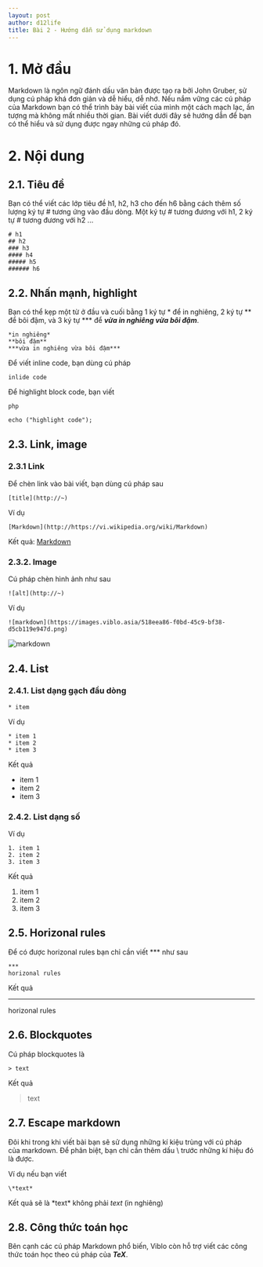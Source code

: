 ```yaml
---
layout: post
author: d12life
title: Bài 2 - Hướng dẫn sử dụng markdown
---
```


# 1. Mở đầu
Markdown là ngôn ngữ đánh dấu văn bản được tạo ra bởi John Gruber, sử dụng cú pháp khá đơn giản và dễ hiểu, dễ nhớ. Nếu nắm vững các cú pháp của Markdown bạn có thể trình bày bài viết của mình một cách mạch lạc, ấn tượng mà không mất nhiều thời gian. Bài viết dưới đây sẽ hướng dẫn để bạn có thể hiểu và sử dụng được ngay những cú pháp đó.

# 2. Nội dung
## 2.1. Tiêu đề
Bạn có thể viết các lớp tiêu đề h1, h2, h3 cho đến h6 bằng cách thêm số lượng ký tự # tương ứng vào đầu dòng. Một ký tự # tương đương với h1, 2 ký tự # tương đương với h2 ...
```
# h1
## h2
### h3
#### h4
##### h5
###### h6
```

## 2.2. Nhấn mạnh, highlight
Bạn có thể kẹp một từ ở đầu và cuối bằng 1 ký tự * để in nghiêng, 2 ký tự ** để bôi đậm, và 3 ký tự *** để ***vừa in nghiêng vừa bôi đậm***.
```
*in nghiêng*
**bôi đậm**
***vừa in nghiêng vừa bôi đậm***
```

 Để viết inline code, bạn dùng cú pháp

`inlide code`

Để highlight block code, bạn viết
```
php

echo ("highlight code");
```

## 2.3. Link, image
### 2.3.1 Link
Để chèn link vào bài viết, bạn dùng cú pháp sau
```
[title](http://~)
```

Ví dụ
```
[Markdown](http://https://vi.wikipedia.org/wiki/Markdown)
```
Kết quả: [Markdown]()

### 2.3.2. Image
Cú pháp chèn hình ảnh như sau
```
![alt](http://~)
```

Ví dụ
```
![markdown](https://images.viblo.asia/518eea86-f0bd-45c9-bf38-d5cb119e947d.png)
```
![markdown](https://images.viblo.asia/518eea86-f0bd-45c9-bf38-d5cb119e947d.png)

## 2.4. List
### 2.4.1. List dạng gạch đầu dòng
```
* item
```

Ví dụ
```
* item 1
* item 2
* item 3
```
Kết quả
* item 1
* item 2
* item 3
### 2.4.2. List dạng số
Ví dụ
```
1. item 1
2. item 2
3. item 3
```
Kết quả
1. item 1
2. item 2
3. item 3

## 2.5. Horizonal rules
Để có được horizonal rules bạn chỉ cần viết *** như sau
```
***
horizonal rules
```
Kết quả
***
horizonal rules

## 2.6. Blockquotes

Cú pháp blockquotes là
```
> text
```
Kết quả
> text

## 2.7. Escape markdown
Đôi khi trong khi viết bài bạn sẽ sử dụng những kí kiệu trùng với cú pháp của markdown. Để phân biệt, bạn chỉ cần thêm dấu \ trước những kí hiệu đó là được.

Ví dụ nếu bạn viết
```
\*text*
```
Kết quả sẽ là \*text* không phải *text* (in nghiêng)

## 2.8. Công thức toán học
Bên cạnh các cú pháp Markdown phổ biến, Viblo còn hỗ trợ viết các công thức toán học theo cú pháp của ***TeX***.